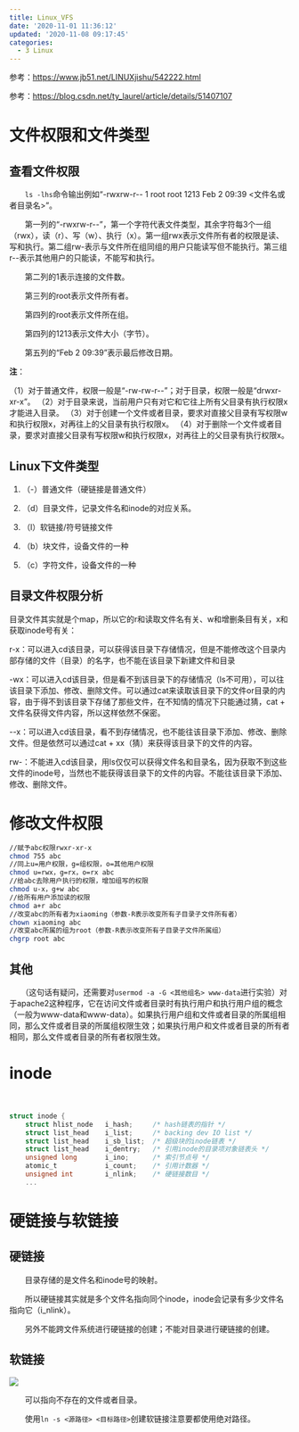 ```yaml
---
title: Linux_VFS
date: '2020-11-01 11:36:12'
updated: '2020-11-08 09:17:45'
categories:
  - 3 Linux
---
```

参考：<https://www.jb51.net/LINUXjishu/542222.html>

参考：<https://blog.csdn.net/ty_laurel/article/details/51407107>

# 文件权限和文件类型

## 查看文件权限

　　`ls -lhs`命令输出例如“-rwxrw-r-- 1 root root 1213 Feb 2 09:39 <文件名或者目录名>”。

　　第一列的“-rwxrw-r--”，第一个字符代表文件类型，其余字符每3个一组（rwx），读（r）、写（w）、执行（x）。第一组rwx表示文件所有者的权限是读、写和执行。第二组rw-表示与文件所在组同组的用户只能读写但不能执行。第三组r--表示其他用户的只能读，不能写和执行。

　　第二列的1表示连接的文件数。

　　第三列的root表示文件所有者。

　　第四列的root表示文件所在组。

　　第四列的1213表示文件大小（字节）。

　　第五列的“Feb 2 09:39”表示最后修改日期。

**注**：

（1）对于普通文件，权限一般是“-rw-rw-r--”；对于目录，权限一般是“drwxr-xr-x”。
（2）对于目录来说，当前用户只有对它和它往上所有父目录有执行权限x才能进入目录。
（3）对于创建一个文件或者目录，要求对直接父目录有写权限w和执行权限x，对再往上的父目录有执行权限x。
（4）对于删除一个文件或者目录，要求对直接父目录有写权限w和执行权限x，对再往上的父目录有执行权限x。

## Linux下文件类型

1. （-）普通文件（硬链接是普通文件）

2. （d）目录文件，记录文件名和inode的对应关系。

3. （l）软链接/符号链接文件

4. （b）块文件，设备文件的一种

5. （c）字符文件，设备文件的一种

## 目录文件权限分析

目录文件其实就是个map，所以它的r和读取文件名有关、w和增删条目有关，x和获取inode号有关：

r-x：可以进入cd该目录，可以获得该目录下存储情况，但是不能修改这个目录内部存储的文件（目录）的名字，也不能在该目录下新建文件和目录

-wx：可以进入cd该目录，但是看不到该目录下的存储情况（ls不可用），可以往该目录下添加、修改、删除文件。可以通过cat来读取该目录下的文件or目录的内容，由于得不到该目录下存储了那些文件，在不知情的情况下只能通过猜，cat + 文件名获得文件内容，所以这样依然不保密。

--x：可以进入cd该目录，看不到存储情况，也不能往该目录下添加、修改、删除文件。但是依然可以通过cat + xx（猜）来获得该目录下的文件的内容。

rw-：不能进入cd该目录，用ls仅仅可以获得文件名和目录名，因为获取不到这些文件的inode号，当然也不能获得该目录下的文件的内容。不能往该目录下添加、修改、删除文件。

# 修改文件权限

```sh
//赋予abc权限rwxr-xr-x
chmod 755 abc
//同上u=用户权限，g=组权限，o=其他用户权限
chmod u=rwx，g=rx，o=rx abc
//给abc去除用户执行的权限，增加组写的权限
chmod u-x，g+w abc
//给所有用户添加读的权限
chmod a+r abc
//改变abc的所有者为xiaoming（参数-R表示改变所有子目录子文件所有者）
chown xiaoming abc
//改变abc所属的组为root（参数-R表示改变所有子目录子文件所属组）
chgrp root abc
```

## 其他

　　（这句话有疑问，还需要对`usermod -a -G <其他组名> www-data`进行实验）对于apache2这种程序，它在访问文件或者目录时有执行用户和执行用户组的概念（一般为www-data和www-data）。如果执行用户组和文件或者目录的所属组相同，那么文件或者目录的所属组权限生效；如果执行用户和文件或者目录的所有者相同，那么文件或者目录的所有者权限生效。

# inode

　　

```c
struct inode {
    struct hlist_node   i_hash;     /* hash链表的指针 */
    struct list_head    i_list;     /* backing dev IO list */
    struct list_head    i_sb_list;  /* 超级块的inode链表 */
    struct list_head    i_dentry;   /* 引用inode的目录项对象链表头 */
    unsigned long       i_ino;      /* 索引节点号 */
    atomic_t            i_count;    /* 引用计数器 */
    unsigned int        i_nlink;    /* 硬链接数目 */
    ...
```

# 硬链接与软链接

## 硬链接

　　目录存储的是文件名和inode号的映射。

　　所以硬链接其实就是多个文件名指向同个inode，inode会记录有多少文件名指向它（i_nlink）。

　　另外不能跨文件系统进行硬链接的创建；不能对目录进行硬链接的创建。

## 软链接

![](Linux_VFS/linux_soft_link.jpg)

　　可以指向不存在的文件或者目录。

　　使用`ln -s <源路径> <目标路径>`创建软链接注意要都使用绝对路径。
　　
